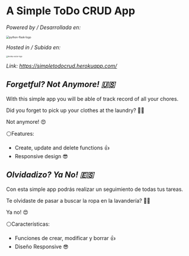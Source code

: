 # A Simple ToDo CRUD App

*Powered by / Desarrollada en:*

<img src="D:\Users\ivan_\Documents\Portfolio\Python\SimpleToDoCRUD\img\python-flask-logo.png" alt="python-flask-logo" style="zoom:50%;" />

*Hosted in / Subida en:*

<img src="D:\Users\ivan_\Documents\Portfolio\Python\SimpleToDoCRUD\img\heroku-vector-logo.png" alt="heroku-vector-logo" style="zoom: 30%;" />

*Link: https://simpletodocrud.herokuapp.com/*

## *Forgetful? Not Anymore! :us:*

With this simple app you will be able of track record of all your chores.

Did you forget to pick up your clothes at the laundry? :man_facepalming:

Not anymore! :heart_eyes:

:white_circle:Features:

* Create, update and delete functions :+1:
* Responsive design :sunglasses:



## *Olvidadizo? Ya No! :es:*

Con esta simple app podrás realizar un seguimiento de todas tus tareas.

Te olvidaste de pasar a buscar la ropa en la lavandería? :man_facepalming:

Ya no! :heart_eyes:

:white_circle:Características:

* Funciones de crear, modificar y borrar :+1:
* Diseño Responsive :sunglasses:

